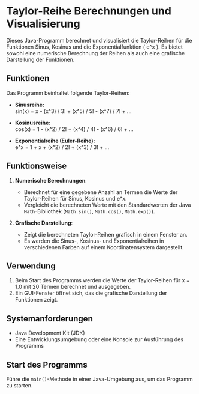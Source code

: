 # Taylor-Reihe Berechnungen und Visualisierung

Dieses Java-Programm berechnet und visualisiert die Taylor-Reihen für die Funktionen Sinus, Kosinus und die Exponentialfunktion \( e^x \). Es bietet sowohl eine numerische Berechnung der Reihen als auch eine grafische Darstellung der Funktionen.

## Funktionen

Das Programm beinhaltet folgende Taylor-Reihen:

- **Sinusreihe:**  
  sin(x) = x - (x^3) / 3! + (x^5) / 5! - (x^7) / 7! + ...

- **Kosinusreihe:**  
  cos(x) = 1 - (x^2) / 2! + (x^4) / 4! - (x^6) / 6! + ...

- **Exponentialreihe (Euler-Reihe):**  
  e^x = 1 + x + (x^2) / 2! + (x^3) / 3! + ...

## Funktionsweise

1. **Numerische Berechnungen**:
   - Berechnet für eine gegebene Anzahl an Termen die Werte der Taylor-Reihen für Sinus, Kosinus und e^x.
   - Vergleicht die berechneten Werte mit den Standardwerten der Java `Math`-Bibliothek (`Math.sin()`, `Math.cos()`, `Math.exp()`).

2. **Grafische Darstellung**:
   - Zeigt die berechneten Taylor-Reihen grafisch in einem Fenster an.
   - Es werden die Sinus-, Kosinus- und Exponentialreihen in verschiedenen Farben auf einem Koordinatensystem dargestellt.

## Verwendung

1. Beim Start des Programms werden die Werte der Taylor-Reihen für x = 1.0 mit 20 Termen berechnet und ausgegeben.
2. Ein GUI-Fenster öffnet sich, das die grafische Darstellung der Funktionen zeigt.

## Systemanforderungen

- Java Development Kit (JDK)
- Eine Entwicklungsumgebung oder eine Konsole zur Ausführung des Programms

## Start des Programms

Führe die `main()`-Methode in einer Java-Umgebung aus, um das Programm zu starten.
